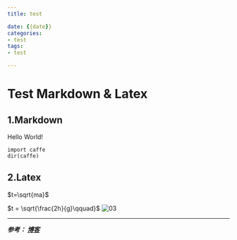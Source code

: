 ```yaml
---
title: test

date: {{date}}
categories:
- test
tags:
- test

---
```


# Test Markdown & Latex #
## 1.Markdown ##
Hello World!

    import caffe
    dir(caffe)

## 2.Latex ##

$t=\sqrt{ma}$

$t = \sqrt{\frac{2h}{g}\qquad}$
![03](https://i.loli.net/2019/09/06/3UF7iuaWmt8QYSK.png)

---
***参考：
[博客](https://blog.51cto.com/yucanghai/1715170)***

